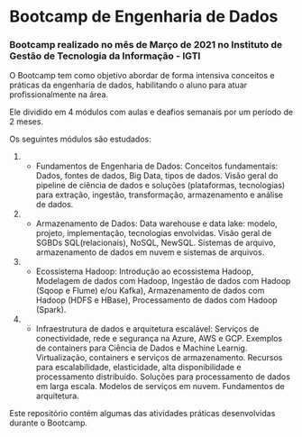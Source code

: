 # Bootcamp de Engenharia de Dados

### Bootcamp realizado no mês de Março de 2021 no Instituto de Gestão de Tecnologia da Informação - IGTI

O Bootcamp tem como objetivo abordar de forma intensiva conceitos e práticas da engenharia de dados, habilitando o aluno para atuar profissionalmente na área.

Ele dividido em 4 módulos com aulas e deafios semanais por um período de 2 meses.

Os seguintes módulos são estudados:

1. - Fundamentos de Engenharia de Dados: Conceitos fundamentais: Dados, fontes de dados, Big Data, tipos de dados. Visão geral do pipeline de ciência de dados e soluções (plataformas, tecnologias) para extração, ingestão, transformação, armazenamento e análise de dados.

2. - Armazenamento de Dados: Data warehouse e data lake: modelo, projeto, implementação, tecnologias envolvidas. Visão geral de SGBDs SQL(relacionais), NoSQL, NewSQL. Sistemas de arquivo, armazenamento de dados em nuvem e sistemas de arquivos.

3. - Ecossistema Hadoop: Introdução ao ecossistema Hadoop, Modelagem de dados com Hadoop, Ingestão de dados com Hadoop (Sqoop e Flume) e/ou Kafka), Armazenamento de dados com Hadoop (HDFS e HBase), Processamento de dados com Hadoop (Spark).

4. - Infraestrutura de dados e arquitetura escalável: Serviços de conectividade, rede e segurança na Azure, AWS e GCP. Exemplos de containers para Ciência de Dados e Machine Learnig. Virtualização, containers e serviços de armazenamento. Recursos para escalabilidade, elasticidade, alta disponibilidade e processamento distribuído. Soluções para processamento de dados em larga escala. Modelos de serviços em nuvem. 
Fundamentos de arquitetura.

Este repositório contém algumas das atividades práticas desenvolvidas durante o Bootcamp.


